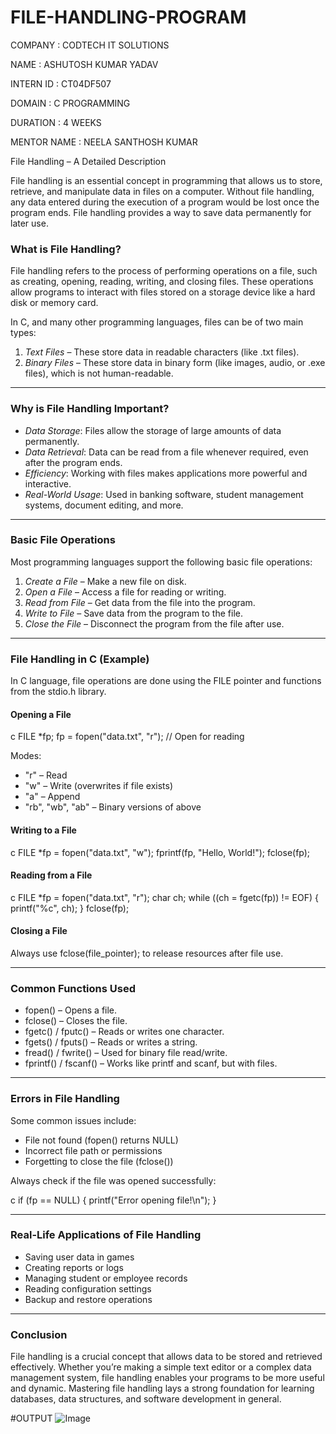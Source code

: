 # FILE-HANDLING-PROGRAM

COMPANY : CODTECH IT SOLUTIONS

NAME : ASHUTOSH KUMAR YADAV

INTERN ID : CT04DF507

DOMAIN : C PROGRAMMING

DURATION : 4 WEEKS

MENTOR NAME : NEELA SANTHOSH KUMAR

File Handling – A Detailed Description

File handling is an essential concept in programming that allows us to store, retrieve, and manipulate data in files on a computer. Without file handling, any data entered during the execution of a program would be lost once the program ends. File handling provides a way to save data permanently for later use.

### What is File Handling?

File handling refers to the process of performing operations on a file, such as creating, opening, reading, writing, and closing files. These operations allow programs to interact with files stored on a storage device like a hard disk or memory card.

In C, and many other programming languages, files can be of two main types:

1. *Text Files* – These store data in readable characters (like .txt files).
2. *Binary Files* – These store data in binary form (like images, audio, or .exe files), which is not human-readable.

---

### Why is File Handling Important?

* *Data Storage*: Files allow the storage of large amounts of data permanently.
* *Data Retrieval*: Data can be read from a file whenever required, even after the program ends.
* *Efficiency*: Working with files makes applications more powerful and interactive.
* *Real-World Usage*: Used in banking software, student management systems, document editing, and more.

---

### Basic File Operations

Most programming languages support the following basic file operations:

1. *Create a File* – Make a new file on disk.
2. *Open a File* – Access a file for reading or writing.
3. *Read from File* – Get data from the file into the program.
4. *Write to File* – Save data from the program to the file.
5. *Close the File* – Disconnect the program from the file after use.

---

### File Handling in C (Example)

In C language, file operations are done using the FILE pointer and functions from the stdio.h library.

#### Opening a File

c
FILE *fp;
fp = fopen("data.txt", "r"); // Open for reading


Modes:

* "r" – Read
* "w" – Write (overwrites if file exists)
* "a" – Append
* "rb", "wb", "ab" – Binary versions of above

#### Writing to a File

c
FILE *fp = fopen("data.txt", "w");
fprintf(fp, "Hello, World!");
fclose(fp);


#### Reading from a File

c
FILE *fp = fopen("data.txt", "r");
char ch;
while ((ch = fgetc(fp)) != EOF) {
    printf("%c", ch);
}
fclose(fp);


#### Closing a File

Always use fclose(file_pointer); to release resources after file use.

---

### Common Functions Used

* fopen() – Opens a file.
* fclose() – Closes the file.
* fgetc() / fputc() – Reads or writes one character.
* fgets() / fputs() – Reads or writes a string.
* fread() / fwrite() – Used for binary file read/write.
* fprintf() / fscanf() – Works like printf and scanf, but with files.

---

### Errors in File Handling

Some common issues include:

* File not found (fopen() returns NULL)
* Incorrect file path or permissions
* Forgetting to close the file (fclose())

Always check if the file was opened successfully:

c
if (fp == NULL) {
    printf("Error opening file!\n");
}


---

### Real-Life Applications of File Handling

* Saving user data in games
* Creating reports or logs
* Managing student or employee records
* Reading configuration settings
* Backup and restore operations

---

### Conclusion

File handling is a crucial concept that allows data to be stored and retrieved effectively. Whether you’re making a simple text editor or a complex data management system, file handling enables your programs to be more useful and dynamic. Mastering file handling lays a strong foundation for learning databases, data structures, and software development in general.

#OUTPUT
![Image](https://github.com/user-attachments/assets/cdbe41d1-5d46-457f-a988-9b5b82d046ba)

